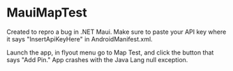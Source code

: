# MauiMapTest

Created to repro a bug in .NET Maui. Make sure to paste your API key where it says "InsertApiKeyHere" in AndroidManifest.xml.

Launch the app, in flyout menu go to Map Test, and click the button that says "Add Pin." App crashes with the Java Lang null exception.
